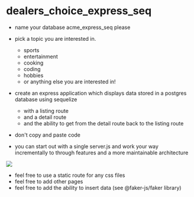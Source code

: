 # dealers_choice_express_seq

- name your database acme_express_seq please
- pick a topic you are interested in.
  - sports
  - entertainment
  - cooking
  - coding
  - hobbies
  - or anything else you are interested in!
- create an express application which displays data stored in a postgres database using sequelize
  - with a listing route
  - and a detail route
  - and the ability to get from the detail route back to the listing route

- don't copy and paste code
- you can start out with a single server.js and work your way incrementally to through features and a more maintainable architecture


<img src='https://github.com/FullstackAcademy/dealers-choice-express-js/blob/main/Screen%20Shot%202022-05-06%20at%207.48.12%20AM.png' />

- feel free to use a static route for any css files
- feel free to add other pages
- feel free to add the ability to insert data (see @faker-js/faker library)
